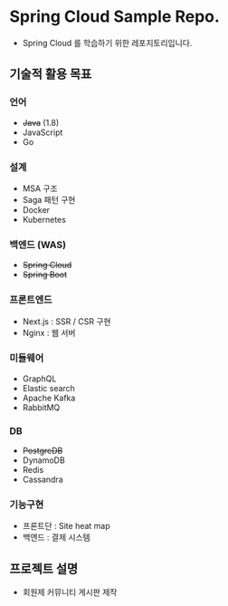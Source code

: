 # Spring Cloud Sample Repo.
* Spring Cloud 를 학습하기 위한 레포지토리입니다.



## 기술적 활용 목표

### 언어

- ~~Java~~ (1.8)
- JavaScript
- Go



### 설계

* MSA 구조
* Saga 패턴 구현
* Docker
* Kubernetes



### 백엔드 (WAS)

* ~~Spring Cloud~~
* ~~Spring Boot~~

  

### 프론트엔드

* Next.js : SSR / CSR 구현
* Nginx : 웹 서버



### 미들웨어

* GraphQL
* Elastic search
* Apache Kafka
* RabbitMQ



### DB

* ~~PostgreDB~~
* DynamoDB
* Redis
* Cassandra



### 기능구현

* 프론트단 : Site heat map
* 백엔드 : 결제 시스템



## 프로젝트 설명

* 회원제 커뮤니티 게시판 제작
